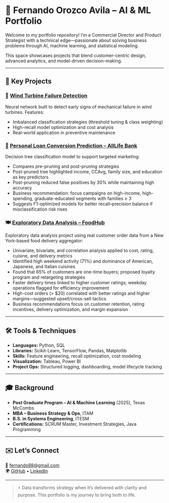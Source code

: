 # 🚀 Fernando Orozco Avila – AI & ML Portfolio

Welcome to my portfolio repository! I’m a Commercial Director and Product Strategist with a technical edge—passionate about solving business problems through AI, machine learning, and statistical modeling.

This space showcases projects that blend customer-centric design, advanced analytics, and model-driven decision-making.

---

## 🧠 Key Projects

### 🔧 [Wind Turbine Failure Detection](projects/wind-turbine-failure/)
Neural network built to detect early signs of mechanical failure in wind turbines. Features:
- Imbalanced classification strategies (threshold tuning & class weighting)
- High-recall model optimization and cost analysis
- Real-world application in preventive maintenance

### 🏦 [Personal Loan Conversion Prediction – AllLife Bank](personal-loan-prediction/)
Decision tree classification model to support targeted marketing:
- Compares pre-pruning and post-pruning strategies  
- Post-pruned tree highlighted income, CCAvg, family size, and education as key predictors  
- Post-pruning reduced false positives by 30% while maintaining high accuracy  
- Business recommendation: focus campaigns on high-income, high-spending, graduate-educated segments with families ≥ 3  
- Suggests F1-optimized models for better recall–precision balance if misclassification risk rises

### 🍽️ [Exploratory Data Analysis – FoodHub](projects/food-delivery-data-analysis) 
Exploratory data analysis project using real customer order data from a New York-based food delivery aggregator:
- Univariate, bivariate, and correlation analysis applied to cost, rating, cuisine, and delivery metrics
- Identified high weekend activity (71%) and dominance of American, Japanese, and Italian cuisines
- Found that 65% of customers are one-time buyers; proposed loyalty program and retargeting strategies
- Faster delivery times linked to higher customer ratings; weekday operations flagged for efficiency improvement
- High-cost orders (> $20) correlated with better ratings and higher margins—suggested upsell/cross-sell tactics
- Business recommendations focus on customer retention, rating incentives, delivery optimization, and margin expansion

---

## 🛠 Tools & Techniques

- **Languages:** Python, SQL  
- **Libraries:** Scikit-Learn, TensorFlow, Pandas, Matplotlib  
- **Skills:** Feature engineering, recall optimization, cost modeling  
- **Visualization:** Tableau, Power BI  
- **Project Ops:** Structured logging, dashboarding, model lifecycle tracking

---

## 🎓 Background

- **Post Graduate Program – AI & Machine Learning** (2025), Texas McCombs  
- **MBA – Business Strategy & Ops**, ITAM  
- **B.S. in Systems Engineering**, ITESM  
- **Certifications:** SCRUM Master, Investment Strategies, Java Programming  

---

## ✉️ Let’s Connect

📧 fernando88@gmail.com  
🌍 [GitHub](https://github.com/fernandoorozco) • [LinkedIn](https://linkedin.com/)  

---

> ⚡ Data transforms strategy when it’s delivered with clarity and purpose. This portfolio is my journey to bring both to life.
